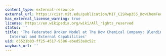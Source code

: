 ```yaml
---
content_type: external-resource
external_url: https://cisr.mit.edu/publication/MIT_CISRwp355_DowChemFederatedBrkrMdlCase
has_external_license_warning: true
license: https://en.wikipedia.org/wiki/All_rights_reserved
status: ''
title: 'The Federated Broker Model at The Dow Chemical Company: Blending World Class
  Internal and External Capabilities'
uid: d5521b83-ff25-4517-9586-ebed53a8c52c
wayback_url: ''
---
```

